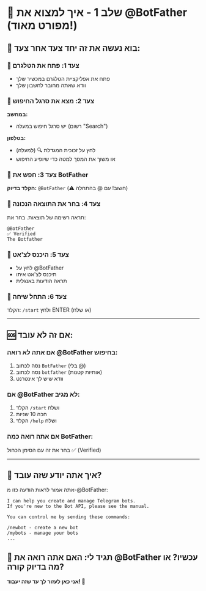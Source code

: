 # 📱 שלב 1 - איך למצוא את @BotFather (מפורט מאוד!)

## 🎯 בוא נעשה את זה יחד צעד אחר צעד:

### 🔸 צעד 1: פתח את הטלגרם
- פתח את אפליקציית הטלגרם במכשיר שלך
- וודא שאתה מחובר לחשבון שלך

### 🔸 צעד 2: מצא את סרגל החיפוש
**במחשב:**
- יש סרגל חיפוש במעלה (רשום "Search")

**בטלפון:**
- לחץ על זכוכית המגדלת 🔍 (למעלה)
- או משוך את המסך למטה כדי שיופיע החיפוש

### 🔸 צעד 3: חפש את BotFather
**הקלד בדיוק:** `@BotFather`
(⚠️ חשוב! עם @ בהתחלה)

### 🔸 צעד 4: בחר את התוצאה הנכונה
תראה רשימה של תוצאות. בחר את:
```
@BotFather
✅ Verified
The Botfather
```

### 🔸 צעד 5: היכנס לצ'אט
- לחץ על @BotFather
- תיכנס לצ'אט איתו
- תראה הודעות באנגלית

### 🔸 צעד 6: התחל שיחה
הקלד: `/start`
ולחץ ENTER (או שלח)

---

## 🆘 אם זה לא עובד:

### אם אתה לא רואה @BotFather בחיפוש:
1. נסה לכתוב `BotFather` (בלי @)
2. נסה לכתוב `botfather` (אותיות קטנות)
3. וודא שיש לך אינטרנט

### אם @BotFather לא מגיב:
1. הקלד `/start` ושלח
2. חכה 10 שניות
3. הקלד `/help` ושלח

### אם אתה רואה כמה BotFather:
בחר את זה עם הסימן הכחול ✅ (Verified)

---

## 🎯 איך אתה יודע שזה עובד?

אתה אמור לראות הודעה כזו מ-@BotFather:
```
I can help you create and manage Telegram bots. 
If you're new to the Bot API, please see the manual.

You can control me by sending these commands:

/newbot - create a new bot
/mybots - manage your bots
...
```

## 💬 תגיד לי: האם אתה רואה את @BotFather עכשיו? או מה בדיוק קורה?

**אני כאן לעזור לך עד שזה יעבוד! 💪**